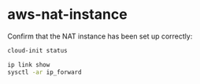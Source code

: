 # aws-nat-instance

Confirm that the NAT instance has been set up correctly:

```sh
cloud-init status

ip link show
sysctl -ar ip_forward
```

